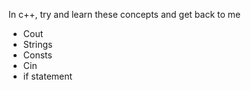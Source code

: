 In c++, try and learn these concepts and get back to me 
* Cout
* Strings 
* Consts 
* Cin
* if statement
